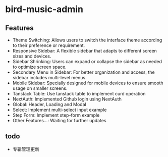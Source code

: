 # bird-music-admin



## Features

- Theme Switching: Allows users to switch the interface theme according to their preference or requirement.
- Responsive Sidebar: A flexible sidebar that adapts to different screen sizes and devices.
- Sidebar Shrinking: Users can expand or collapse the sidebar as needed to optimize screen space.
- Secondary Menu in Sidebar: For better organization and access, the sidebar includes multi-level menus.
- Mobile Sidebar: Specially designed for mobile devices to ensure smooth usage on smaller screens.
- Tanstack Table: Use tanstack table to implement curd operation
- NextAuth: Implemented Github login using NextAuth
- Global: Header, Loading and Modal
- Select: Implement multi-select input example
- Step Form: Implement step-form example
- Other Features...: Waiting for further updates


## todo
- 专辑管理更新
